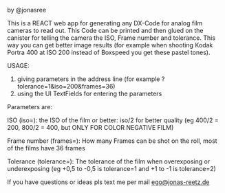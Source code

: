 by @jonasree

This is a REACT web app for generating any DX-Code for analog film cameras to read out. This Code can be printed and then glued on the canister for telling the camera the ISO, Frame number and tolerance. This way you can get better image results (for example when shooting Kodak Portra 400 at ISO 200 instead of Boxspeed you get these pastel tones).

USAGE:

1. giving parameters in the address line (for example ?tolerance=1&iso=200&frames=36)
2. using the UI TextFields for entering the parameters

Parameters are:

ISO (iso=):
the ISO of the film or better: iso/2 for better quality (eg 400/2 = 200, 800/2 = 400, but ONLY FOR COLOR NEGATIVE FILM)

Frame  number (frames=):
How many Frames can be shot on the roll, most of the films have 36 frames

Tolerance (tolerance=):
The tolerance of the film when overexposing or underexposing (eg +0,5 to -0,5 is tolerance=1 and +1 to -1 is tolerance=2)

If you have questions or ideas pls text me per mail ego@jonas-reetz.de
